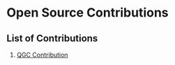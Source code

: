 # Open Source Contributions

## List of Contributions

1. [QGC Contribution](QGC%20contribution.md)
